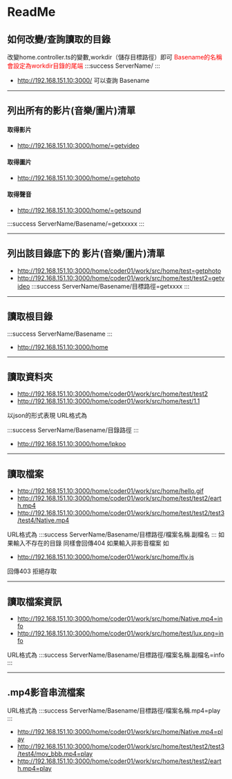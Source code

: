 # ReadMe	

## 如何改變/查詢讀取的目錄


改變home.controller.ts的變數,workdir（儲存目標路徑）即可
<font color =red>Basename的名稱會設定為workdir目錄的尾端</font>
:::success
ServerName/
:::
* http://192.168.151.10:3000/
可以查詢 Basename

-------------------




## 列出所有的影片(音樂/圖片)清單

#### 取得影片
* http://192.168.151.10:3000/home/=getvideo
#### 取得圖片
* http://192.168.151.10:3000/home/=getphoto
#### 取得聲音
* http://192.168.151.10:3000/home/=getsound

:::success
ServerName/Basename/=getxxxxx
:::

------------------
## 列出該目錄底下的 影片(音樂/圖片)清單

* http://192.168.151.10:3000/home/coder01/work/src/home/test=getphoto
* http://192.168.151.10:3000/home/coder01/work/src/home/test/test2=getvideo
:::success
ServerName/Basename/目標路徑=getxxxx
:::
---------------

## 讀取根目錄
:::success
ServerName/Basename
:::
*  http://192.168.151.10:3000/home

---------------
## 讀取資料夾
*   http://192.168.151.10:3000/home/coder01/work/src/home/test/test2
*   http://192.168.151.10:3000/home/coder01/work/src/home/test/1.1

以json的形式表現
    URL格式為

:::success
 ServerName/Basename/目錄路徑
:::

*  http://192.168.151.10:3000/home/lpkoo

-----
## 讀取檔案

* http://192.168.151.10:3000/home/coder01/work/src/home/hello.gif
* http://192.168.151.10:3000/home/coder01/work/src/home/test/test2/earth.mp4
* http://192.168.151.10:3000/home/coder01/work/src/home/test/test2/test3/test4/Native.mp4

URL格式為
:::success
ServerName/Basename/目標路徑/檔案名稱.副檔名
:::
如果輸入不存在的目錄 同樣會回傳404 
如果輸入非影音檔案 如 
* http://192.168.151.10:3000/home/coder01/work/src/home/flv.js

回傳403 拒絕存取

-----
## 讀取檔案資訊
* http://192.168.151.10:3000/home/coder01/work/src/home/Native.mp4=info
* http://192.168.151.10:3000/home/coder01/work/src/home/test/lux.png=info

URL格式為
:::success
ServerName/Basename/目標路徑/檔案名稱.副檔名=info
:::

-----
##  .mp4影音串流檔案

URL格式為
:::success
ServerName/Basename/目標路徑/檔案名稱.mp4=play
:::

* http://192.168.151.10:3000/home/coder01/work/src/home/Native.mp4=play
* http://192.168.151.10:3000/home/coder01/work/src/home/test/test2/test3/test4/mov_bbb.mp4=play
* http://192.168.151.10:3000/home/coder01/work/src/home/test/test2/earth.mp4=play